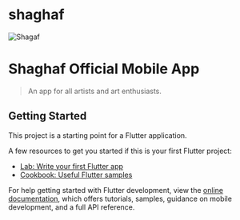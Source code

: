 # shaghaf

![Shagaf]([https://raw.githubusercontent.com/Art-Institute-of-Chicago/template/master/aic-logo.gif](https://firebasestorage.googleapis.com/v0/b/passion-9985b.appspot.com/o/artwork_images%2Fandroid_icon.png?alt=media&token=49733d08-f178-495b-8168-abed11658a6c))

# Shaghaf Official Mobile App
> An app for all artists and art enthusiasts.

## Getting Started

This project is a starting point for a Flutter application.

A few resources to get you started if this is your first Flutter project:

- [Lab: Write your first Flutter app](https://docs.flutter.dev/get-started/codelab)
- [Cookbook: Useful Flutter samples](https://docs.flutter.dev/cookbook)

For help getting started with Flutter development, view the
[online documentation](https://docs.flutter.dev/), which offers tutorials,
samples, guidance on mobile development, and a full API reference.
